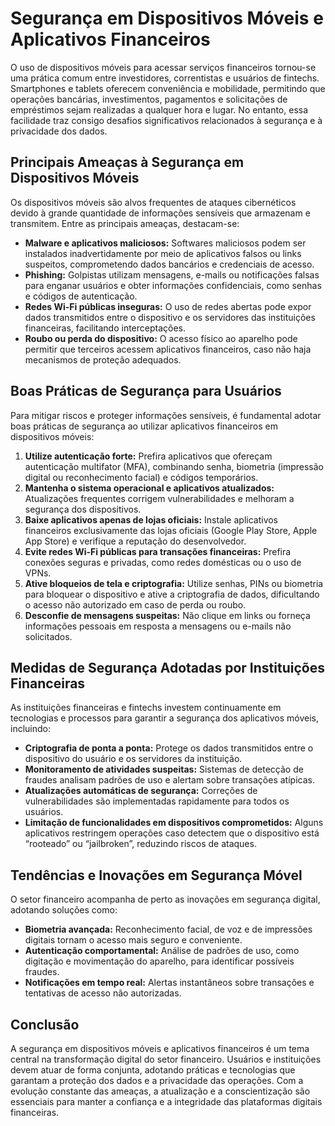 # Segurança em Dispositivos Móveis e Aplicativos Financeiros

O uso de dispositivos móveis para acessar serviços financeiros tornou-se uma prática comum entre investidores, correntistas e usuários de fintechs. Smartphones e tablets oferecem conveniência e mobilidade, permitindo que operações bancárias, investimentos, pagamentos e solicitações de empréstimos sejam realizadas a qualquer hora e lugar. No entanto, essa facilidade traz consigo desafios significativos relacionados à segurança e à privacidade dos dados.

## Principais Ameaças à Segurança em Dispositivos Móveis

Os dispositivos móveis são alvos frequentes de ataques cibernéticos devido à grande quantidade de informações sensíveis que armazenam e transmitem. Entre as principais ameaças, destacam-se:

- **Malware e aplicativos maliciosos:** Softwares maliciosos podem ser instalados inadvertidamente por meio de aplicativos falsos ou links suspeitos, comprometendo dados bancários e credenciais de acesso.
- **Phishing:** Golpistas utilizam mensagens, e-mails ou notificações falsas para enganar usuários e obter informações confidenciais, como senhas e códigos de autenticação.
- **Redes Wi-Fi públicas inseguras:** O uso de redes abertas pode expor dados transmitidos entre o dispositivo e os servidores das instituições financeiras, facilitando interceptações.
- **Roubo ou perda do dispositivo:** O acesso físico ao aparelho pode permitir que terceiros acessem aplicativos financeiros, caso não haja mecanismos de proteção adequados.

## Boas Práticas de Segurança para Usuários

Para mitigar riscos e proteger informações sensíveis, é fundamental adotar boas práticas de segurança ao utilizar aplicativos financeiros em dispositivos móveis:

1. **Utilize autenticação forte:** Prefira aplicativos que ofereçam autenticação multifator (MFA), combinando senha, biometria (impressão digital ou reconhecimento facial) e códigos temporários.
2. **Mantenha o sistema operacional e aplicativos atualizados:** Atualizações frequentes corrigem vulnerabilidades e melhoram a segurança dos dispositivos.
3. **Baixe aplicativos apenas de lojas oficiais:** Instale aplicativos financeiros exclusivamente das lojas oficiais (Google Play Store, Apple App Store) e verifique a reputação do desenvolvedor.
4. **Evite redes Wi-Fi públicas para transações financeiras:** Prefira conexões seguras e privadas, como redes domésticas ou o uso de VPNs.
5. **Ative bloqueios de tela e criptografia:** Utilize senhas, PINs ou biometria para bloquear o dispositivo e ative a criptografia de dados, dificultando o acesso não autorizado em caso de perda ou roubo.
6. **Desconfie de mensagens suspeitas:** Não clique em links ou forneça informações pessoais em resposta a mensagens ou e-mails não solicitados.

## Medidas de Segurança Adotadas por Instituições Financeiras

As instituições financeiras e fintechs investem continuamente em tecnologias e processos para garantir a segurança dos aplicativos móveis, incluindo:

- **Criptografia de ponta a ponta:** Protege os dados transmitidos entre o dispositivo do usuário e os servidores da instituição.
- **Monitoramento de atividades suspeitas:** Sistemas de detecção de fraudes analisam padrões de uso e alertam sobre transações atípicas.
- **Atualizações automáticas de segurança:** Correções de vulnerabilidades são implementadas rapidamente para todos os usuários.
- **Limitação de funcionalidades em dispositivos comprometidos:** Alguns aplicativos restringem operações caso detectem que o dispositivo está “rooteado” ou “jailbroken”, reduzindo riscos de ataques.

## Tendências e Inovações em Segurança Móvel

O setor financeiro acompanha de perto as inovações em segurança digital, adotando soluções como:

- **Biometria avançada:** Reconhecimento facial, de voz e de impressões digitais tornam o acesso mais seguro e conveniente.
- **Autenticação comportamental:** Análise de padrões de uso, como digitação e movimentação do aparelho, para identificar possíveis fraudes.
- **Notificações em tempo real:** Alertas instantâneos sobre transações e tentativas de acesso não autorizadas.

## Conclusão

A segurança em dispositivos móveis e aplicativos financeiros é um tema central na transformação digital do setor financeiro. Usuários e instituições devem atuar de forma conjunta, adotando práticas e tecnologias que garantam a proteção dos dados e a privacidade das operações. Com a evolução constante das ameaças, a atualização e a conscientização são essenciais para manter a confiança e a integridade das plataformas digitais financeiras.